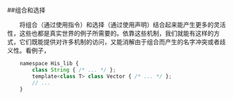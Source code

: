 ##组合和选择

&emsp;&emsp;将组合（通过使用指令）和选择（通过使用声明）结合起来能产生更多的灵活性，这些也都是真实世界的例子所需要的。依靠这些机制，我们就能有这样的方式，它们既能提供对许多机制的访问，又能消解由于组合而产生的名字冲突或者歧义性。看例子，

```javascript
    namespace His_lib {
        class String { /* ... */ };
        template<class T> class Vector { /* ... */ };
        // ...
    }
```